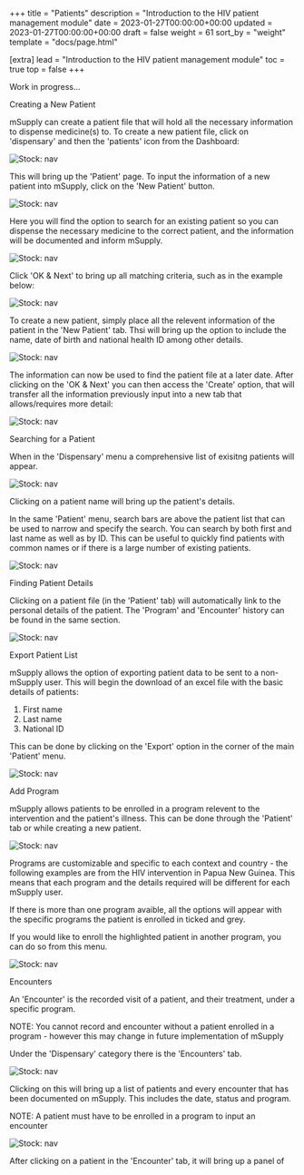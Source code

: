 +++
title = "Patients"
description = "Introduction to the HIV patient management module"
date = 2023-01-27T00:00:00+00:00
updated = 2023-01-27T00:00:00+00:00
draft = false
weight = 61
sort_by = "weight"
template = "docs/page.html"

[extra]
lead = "Introduction to the HIV patient management module"
toc = true
top = false
+++

Work in progress...

Creating a New Patient 

mSupply can create a patient file that will hold all the necessary information to dispense medicine(s) to. To create a new patient file, click on 'dispensary' and then the 'patients' icon from the Dashboard:

![Stock: nav](/docs/programs/images/Access_Patient.png)


This will bring up the 'Patient' page. To input the information of a new patient into mSupply, click on the 'New Patient' button. 

![Stock: nav](/docs/programs/images/New_Patient.png)

Here you will find the option to search for an existing patient so you can dispense the necessary medicine to the correct patient, and the information will be documented and inform mSupply. 

![Stock: nav](/docs/programs/images/Patient_Details.png)

Click 'OK & Next' to bring up all matching criteria, such as in the example below:

![Stock: nav](/docs/programs/images/Matching_Patients.png)

To create a new patient, simply place all the relevent information of the patient in the 'New Patient' tab. Thsi will bring up the option to include the name, date of birth and national health ID among other details. 

![Stock: nav](/docs/programs/images/Patient_Details.png)

The information can now be used to find the patient file at a later date. After clicking on the 'OK & Next' you can then access the 'Create' option, that will transfer all the information previously input into a new tab that allows/requires more detail:

![Stock: nav](/docs/programs/images/Create_Patient.png)

Searching for a Patient 

When in the 'Dispensary' menu a comprehensive list of exisitng patients will appear. 

![Stock: nav](/docs/programs/images/Search_Patient.png)

Clicking on a patient name will bring up the patient's details.

In the same 'Patient' menu, search bars are above the patient list that can be used to narrow and specify the search. You can search by both first and last name as well as by ID. This can be useful to quickly find patients with common names or if there is a large number of existing patients. 

![Stock: nav](/docs/programs/images/Narrow_Search_Patient.png)

Finding Patient Details 

Clicking on a patient file (in the 'Patient' tab) will automatically link to the personal details of the patient. The 'Program' and 'Encounter' history can be found in the same section. 

![Stock: nav](/docs/programs/images/Patient_Program_Details.png)

Export Patient List

mSupply allows the option of exporting patient data to be sent to a non-mSupply user. This will begin the download of an excel file with the basic details of patients:

1) First name
2) Last name
3) National ID

This can be done by clicking on the 'Export' option in the corner of the main 'Patient' menu. 

![Stock: nav](/docs/programs/images/Export_Patients.png)

Add Program

mSupply allows patients to be enrolled in a program relevent to the intervention and the patient's illness. This can be done through the 'Patient' tab or while creating a new patient. 

![Stock: nav](/docs/programs/images/Add_Program.png)

Programs are customizable and specific to each context and country - the following examples are from the HIV intervention in Papua New Guinea. This means that each program and the details required will be different for each mSupply user. 

If there is more than one program avaible, all the options will appear with the specific programs the patient is enrolled in ticked and grey. 

If you would like to enroll the highlighted patient in another program, you can do so from this menu.  

![Stock: nav](/docs/programs/images/Program_Details.png)

Encounters

An 'Encounter' is the recorded visit of a patient, and their treatment, under a specific program.  

NOTE: You cannot record and encounter without a patient enrolled in a program - however this may change in future implementation of mSupply

Under the 'Dispensary' category there is the 'Encounters' tab. 

![Stock: nav](/docs/programs/images/Encounters_Tab.png)

Clicking on this will bring up a list of patients and every encounter that has been documented on mSupply. This includes the date, status and program.

NOTE: A patient must have to be enrolled in a program to input an encounter 

![Stock: nav](/docs/programs/images/Encounters_List.png)

After clicking on a patient in the 'Encounter' tab, it will bring up a panel of  

 


